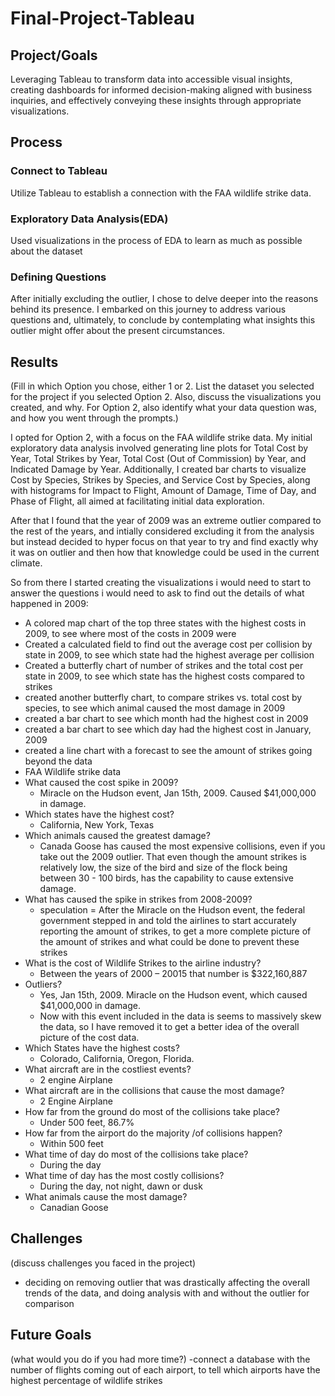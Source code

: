 # Final-Project-Tableau

## Project/Goals
Leveraging Tableau to transform data into accessible visual insights, creating dashboards for informed decision-making aligned with business inquiries, and effectively conveying these insights through appropriate visualizations.
## Process
### Connect to Tableau
Utilize Tableau to establish a connection with the FAA wildlife strike data.
### Exploratory Data Analysis(EDA)
Used visualizations in the process of EDA to learn as much as possible about the dataset
### Defining Questions
After initially excluding the outlier, I chose to delve deeper into the reasons behind its presence. I embarked on this journey to address various questions and, ultimately, to conclude by contemplating what insights this outlier might offer about the present circumstances.
## Results
(Fill in which Option you chose, either 1 or 2. List the dataset you selected for the project if you selected Option 2. Also, discuss the visualizations you created, and why. For Option 2, also identify what your data question was, and how you went through the prompts.)

I opted for Option 2, with a focus on the FAA wildlife strike data. My initial exploratory data analysis involved generating line plots for Total Cost by Year, Total Strikes by Year, Total Cost (Out of Commission) by Year, and Indicated Damage by Year. Additionally, I created bar charts to visualize Cost by Species, Strikes by Species, and Service Cost by Species, along with histograms for Impact to Flight, Amount of Damage, Time of Day, and Phase of Flight, all aimed at facilitating initial data exploration.

After that I found that the year of 2009 was an extreme outlier compared to the rest of the years, and intially considered excluding it from the analysis but instead decided to hyper focus on that year to try and find exactly why it was on outlier and then how that knowledge could be used in the current climate.

So from there I started creating the visualizations i would need to start to answer the questions i would need to ask to find out the details of what happened in 2009:
- A colored map chart of the top three states with the highest costs in 2009, to see where most of the costs in 2009 were
- Created a calculated field to find out the average cost per collision by state in 2009, to see which state had the highest average per collision
- Created a butterfly chart of number of strikes and the total cost per state in 2009, to see which state has the highest costs compared to strikes
- created another butterfly chart, to compare strikes vs. total cost by species, to see which animal caused the most damage in 2009
- created a bar chart to see which month had the highest cost in 2009
- created a bar chart to see which day had the highest cost in January, 2009
- created a line chart with a forecast to see the amount of strikes going beyond the data 
- FAA Wildlife strike data
- What caused the cost spike in 2009?
  - Miracle on the Hudson event, Jan 15th, 2009. Caused $41,000,000 in damage.
- Which states have the highest cost?
  - California, New York, Texas
- Which animals caused the greatest damage?
  - Canada Goose has caused the most expensive collisions, even if you take out the 2009 outlier. That even though the amount strikes is relatively low, the size of the bird and size of the flock being between 30 - 100 birds, has the capability to cause extensive damage.
- What has caused the spike in strikes from 2008-2009?
  - speculation = After the Miracle on the Hudson event, the federal government stepped in and told the airlines to start accurately reporting the amount of strikes, to get a more complete picture of the amount of strikes and what could be done to prevent these strikes
- What is the cost of Wildlife Strikes to the airline industry?
  - Between the years of 2000 – 20015 that number is $322,160,887
- Outliers?
  - Yes, Jan 15th, 2009. Miracle on the Hudson event, which caused $41,000,000 in damage.
  - Now with this event included in the data is seems to massively skew the data, so I have removed it to get a better idea of the overall picture of the cost data.
- Which States have the highest costs?
  - Colorado, California, Oregon, Florida.
- What aircraft are in the costliest events?
  - 2 engine Airplane
- What aircraft are in the collisions that cause the most damage?
  - 2 Engine Airplane
- How far from the ground do most of the collisions take place?
  - Under 500 feet, 86.7%
- How far from the airport do the majority /of collisions happen?
  - Within 500 feet
- What time of day do most of the collisions take place?
  - During the day
- What time of day has the most costly collisions?
  - During the day, not night, dawn or dusk
- What animals cause the most damage?
  - Canadian Goose

## Challenges 
(discuss challenges you faced in the project)
- deciding on removing outlier that was drastically affecting the overall trends of the data, and doing analysis with and without the outlier for comparison
## Future Goals
(what would you do if you had more time?)
-connect a database with the number of flights coming out of each airport, to tell which airports have the highest percentage of wildlife strikes